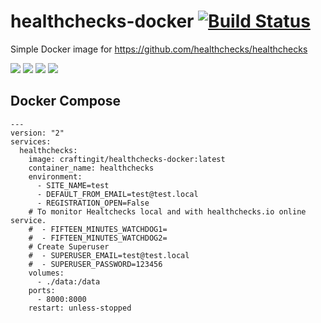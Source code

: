 # healthchecks-docker [![Build Status](https://travis-ci.com/CraftingITde/healthchecks-docker.svg?branch=master)](https://travis-ci.com/CraftingITde/healthchecks-docker)
Simple Docker image for https://github.com/healthchecks/healthchecks  

[![](https://badgen.net/badge/docker/Docker?icon&label=View%20on)](https://hub.docker.com/r/craftingit/healthchecks-docker) ![](https://badgen.net/docker/pulls/craftingit/healthchecks-docker?icon=docker&label=pulls) ![](https://badgen.net/docker/stars/craftingit/healthchecks-docker?icon=docker&label=stars)
![](https://badgen.net/docker/size/craftingit/healthchecks-docker?icon=docker)

## Docker Compose
````
---
version: "2"
services:
  healthchecks:
    image: craftingit/healthchecks-docker:latest
    container_name: healthchecks
    environment:
      - SITE_NAME=test
      - DEFAULT_FROM_EMAIL=test@test.local
      - REGISTRATION_OPEN=False
    # To monitor Healtchecks local and with healthchecks.io online service. 
    #  - FIFTEEN_MINUTES_WATCHDOG1=
    #  - FIFTEEN_MINUTES_WATCHDOG2=
    # Create Superuser
    #  - SUPERUSER_EMAIL=test@test.local
    #  - SUPERUSER_PASSWORD=123456
    volumes:
      - ./data:/data
    ports:
      - 8000:8000
    restart: unless-stopped

````
